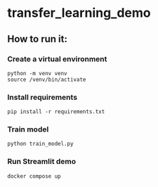 # transfer_learning_demo
## How to run it:
### Create a virtual environment
```
python -m venv venv
source /venv/bin/activate
```
### Install requirements
```
pip install -r requirements.txt
```
### Train model
```
python train_model.py
```
### Run Streamlit demo
```
docker compose up
```
